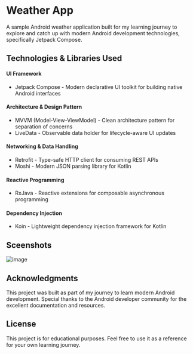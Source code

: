 # Weather App
A sample Android weather application built for my learning journey to explore and catch up with modern Android development technologies, specifically Jetpack Compose.

## Technologies & Libraries Used
#### UI Framework
- Jetpack Compose - Modern declarative UI toolkit for building native Android interfaces
#### Architecture & Design Pattern
- MVVM (Model-View-ViewModel) - Clean architecture pattern for separation of concerns
- LiveData - Observable data holder for lifecycle-aware UI updates
#### Networking & Data Handling
- Retrofit - Type-safe HTTP client for consuming REST APIs
- Moshi - Modern JSON parsing library for Kotlin
#### Reactive Programming
- RxJava - Reactive extensions for composable asynchronous programming
#### Dependency Injection
- Koin - Lightweight dependency injection framework for Kotlin

## Sceenshots
![image](https://github.com/user-attachments/assets/eebff1c1-99ba-4efc-a056-c9aa5f538cf1)

## Acknowledgments
This project was built as part of my journey to learn modern Android development. Special thanks to the Android developer community for the excellent documentation and resources.

## License
This project is for educational purposes. Feel free to use it as a reference for your own learning journey.
